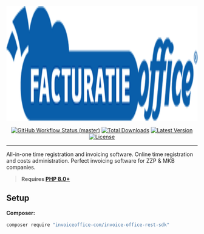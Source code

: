 <div align="center">
    <img src="https://raw.githubusercontent.com/invoiceoffice-com/invoice-office-rest-sdk/master/docs/logo.png" height="300" alt="Skeleton Php">
    <p align="center">
        <a href="https://github.com/invoiceoffice-com/invoice-office-rest-sdk/actions"><img alt="GitHub Workflow Status (master)" src="https://img.shields.io/github/workflow/status/invoiceoffice-com/invoice-office-rest-sdk/Tests/master"></a>
        <a href="https://packagist.org/packages/invoiceoffice-com/invoice-office-rest-sdk"><img alt="Total Downloads" src="https://img.shields.io/packagist/dt/invoiceoffice-com/invoice-office-rest-sdk"></a>
        <a href="https://packagist.org/packages/invoiceoffice-com/invoice-office-rest-sdk"><img alt="Latest Version" src="https://img.shields.io/packagist/v/invoiceoffice-com/invoice-office-rest-sdk"></a>
        <a href="https://packagist.org/packages/invoiceoffice-com/invoice-office-rest-sdk"><img alt="License" src="https://img.shields.io/packagist/l/invoiceoffice-com/invoice-office-rest-sdk"></a>
    </p>
</div>

------
All-in-one time registration and invoicing software. Online time registration and costs administration. Perfect invoicing software for ZZP & MKB companies.

> **Requires [PHP 8.0+](https://php.net/releases/)**

## Setup

**Composer:**

```bash
composer require "invoiceoffice-com/invoice-office-rest-sdk"
```